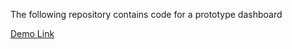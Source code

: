 The following repository contains code for a prototype dashboard

[Demo Link](https://gscdashboard.netlify.app/)
